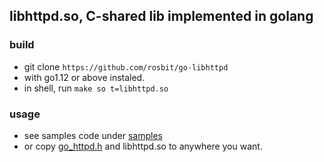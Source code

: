 ## libhttpd.so, C-shared lib implemented in golang

### build
 - git clone `https://github.com/rosbit/go-libhttpd`
 - with go1.12 or above instaled.
 - in shell, run `make so t=libhttpd.so`

### usage
 - see samples code under [samples](https://github.com/rosbit/go-libhttpd/tree/master/samples)
 - or copy [go_httpd.h](https://github.com/rosbit/go-libhttpd/tree/master/go_httpd.h) and libhttpd.so to anywhere you want.
